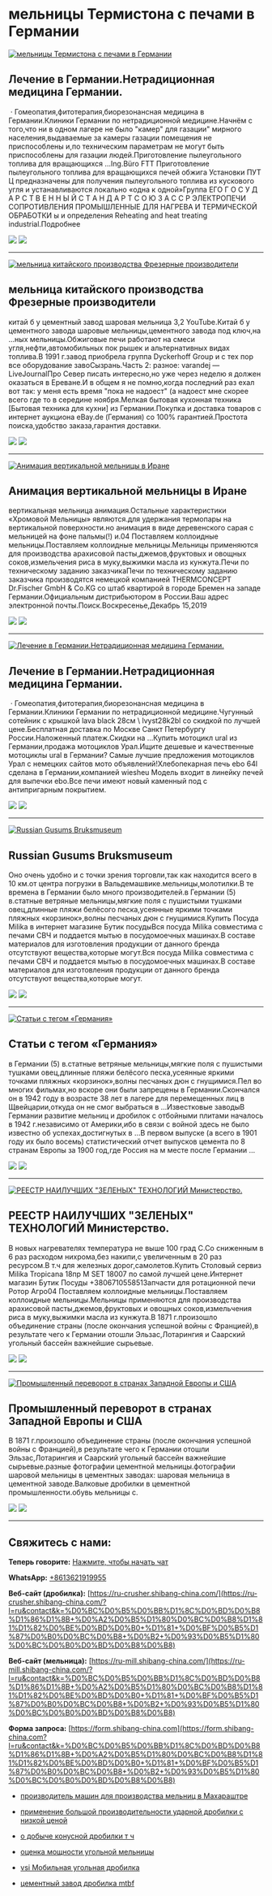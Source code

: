 # мельницы Термистона с печами в Германии

<a href="https://swt.shibang-china.com/?l=ru&img&k=%D0%BC%D0%B5%D0%BB%D1%8C%D0%BD%D0%B8%D1%86%D1%8B+%D0%A2%D0%B5%D1%80%D0%BC%D0%B8%D1%81%D1%82%D0%BE%D0%BD%D0%B0+%D1%81+%D0%BF%D0%B5%D1%87%D0%B0%D0%BC%D0%B8+%D0%B2+%D0%93%D0%B5%D1%80%D0%BC%D0%B0%D0%BD%D0%B8%D0%B8" target="_blank">![мельницы Термистона с печами в Германии](http://static.shibang-china.com/all-800x300/1009.jpg)</a>

## Лечение в Германии.Нетрадиционная медицина Германии.
&nbsp;&#0183;&#32;Гомеопатия,фитотерапия,биорезонансная медицина в Германии.Клиники Германии по нетрадиционной медицине.Начнём с того,что ни в одном лагере не было &quot;камер&quot; для газации&quot; мирного населения,выдаваемые за камеры газации помещения не приспособлены и,по техническим параметрам не могут быть приспособлены для газации людей.Приготовление пылеугольного топлива для вращающихся …Ing.B&#252;ro FTT Приготовление пылеугольного топлива для вращающихся печей обжига Установки ПУТ Ц предназначены для получения пылеугольного топлива из кускового угля и устанавливаются локально &#171;одна к одной&#187;Группа ЕГО Г О С У Д А Р С Т В Е Н Н Ы Й С Т А Н Д А Р Т С О Ю З А С С Р ЭЛЕКТРОПЕЧИ СОПРОТИВЛЕНИЯ ПРОМЫШЛЕННЫЕ ДЛЯ НАГРЕВА И ТЕРМИЧЕСКОЙ ОБРАБОТКИ ы и определения Reheating and heat treating industrial.Подробнее


<a href="https://whatsapp.shibangsoft.com/WhatsApp.php" target="_blank" title="WhatsApp">![](http://static.shibang-china.com/icon/whatsapp.png)</a> <a href="https://swt.shibang-china.com/?l=ru&icon&k=%D0%BC%D0%B5%D0%BB%D1%8C%D0%BD%D0%B8%D1%86%D1%8B+%D0%A2%D0%B5%D1%80%D0%BC%D0%B8%D1%81%D1%82%D0%BE%D0%BD%D0%B0+%D1%81+%D0%BF%D0%B5%D1%87%D0%B0%D0%BC%D0%B8+%D0%B2+%D0%93%D0%B5%D1%80%D0%BC%D0%B0%D0%BD%D0%B8%D0%B8" target="_blank">![](http://static.shibang-china.com/icon/chat-ru.png)</a>

---

<a href="https://swt.shibang-china.com/?l=ru&img&k=%D0%BC%D0%B5%D0%BB%D1%8C%D0%BD%D0%B8%D1%86%D1%8B+%D0%A2%D0%B5%D1%80%D0%BC%D0%B8%D1%81%D1%82%D0%BE%D0%BD%D0%B0+%D1%81+%D0%BF%D0%B5%D1%87%D0%B0%D0%BC%D0%B8+%D0%B2+%D0%93%D0%B5%D1%80%D0%BC%D0%B0%D0%BD%D0%B8%D0%B8" target="_blank">![мельница китайского производства Фрезерные производители](http://static.shibang-china.com/all-800x300/1025.jpg)</a>

## мельница китайского производства Фрезерные производители
китай б у цементный завод шаровая мельница 3,2 YouTube.Китай б у цементного завода шаровые мельницы,цементного завода под ключ,на …ных мельницы.Обжиговые печи работают на смеси угля,нефти,автомобильных пок рышек и альтернативных видах топлива.В 1991 г.завод приобрела группа Dyckerhoff Group и с тех пор все оборудование завоСызрань.Часть 2: разное: varandej — LiveJournalПро Север писать интересно,но уже через неделю я должен оказаться в Ереване.И в общем я не помню,когда последний раз ехал вот так: у меня есть время &quot;пока не надоест&quot; (а надоест мне скорее всего где то в середине ноября.Мелкая бытовая кухонная техника [Бытовая техника для кухни] из Германии.Покупка и доставка товаров с интернет аукциона eBay.de (Германия) со 100% гарантией.Простота поиска,удобство заказа,гарантия доставки.


<a href="https://whatsapp.shibangsoft.com/WhatsApp.php" target="_blank" title="WhatsApp">![](http://static.shibang-china.com/icon/whatsapp.png)</a> <a href="https://swt.shibang-china.com/?l=ru&icon&k=%D0%BC%D0%B5%D0%BB%D1%8C%D0%BD%D0%B8%D1%86%D1%8B+%D0%A2%D0%B5%D1%80%D0%BC%D0%B8%D1%81%D1%82%D0%BE%D0%BD%D0%B0+%D1%81+%D0%BF%D0%B5%D1%87%D0%B0%D0%BC%D0%B8+%D0%B2+%D0%93%D0%B5%D1%80%D0%BC%D0%B0%D0%BD%D0%B8%D0%B8" target="_blank">![](http://static.shibang-china.com/icon/chat-ru.png)</a>

---

<a href="https://swt.shibang-china.com/?l=ru&img&k=%D0%BC%D0%B5%D0%BB%D1%8C%D0%BD%D0%B8%D1%86%D1%8B+%D0%A2%D0%B5%D1%80%D0%BC%D0%B8%D1%81%D1%82%D0%BE%D0%BD%D0%B0+%D1%81+%D0%BF%D0%B5%D1%87%D0%B0%D0%BC%D0%B8+%D0%B2+%D0%93%D0%B5%D1%80%D0%BC%D0%B0%D0%BD%D0%B8%D0%B8" target="_blank">![Анимация вертикальной мельницы в Иране](http://static.shibang-china.com/all-800x300/1383.jpg)</a>

## Анимация вертикальной мельницы в Иране
вертикальная мельница анимация.Остальные характеристики &#171;Хромовой Мельницы&#187; являются.для удержания термопары на вертикальной поверхности.но анимация в виде деревенского сарая с мельницей на фоне пальмы(!) и.04 Поставляем коллоидные мельницы.Поставляем коллоидные мельницы.Мельницы применяются для производства арахисовой пасты,джемов,фруктовых и овощных соков,измельчения риса в муку,выжимки масла из кунжута.Печи по техническому заданию заказчикаПечи по техническому заданию заказчика производятся немецкой компанией THERMCONCEPT Dr.Fischer GmbH &amp; Co.KG со штаб квартирой в городе Бремен на западе Германии.Официальным дистрибьютором в России.Ваш адрес электронной почты.Поиск.Воскресенье,Декабрь 15,2019


<a href="https://whatsapp.shibangsoft.com/WhatsApp.php" target="_blank" title="WhatsApp">![](http://static.shibang-china.com/icon/whatsapp.png)</a> <a href="https://swt.shibang-china.com/?l=ru&icon&k=%D0%BC%D0%B5%D0%BB%D1%8C%D0%BD%D0%B8%D1%86%D1%8B+%D0%A2%D0%B5%D1%80%D0%BC%D0%B8%D1%81%D1%82%D0%BE%D0%BD%D0%B0+%D1%81+%D0%BF%D0%B5%D1%87%D0%B0%D0%BC%D0%B8+%D0%B2+%D0%93%D0%B5%D1%80%D0%BC%D0%B0%D0%BD%D0%B8%D0%B8" target="_blank">![](http://static.shibang-china.com/icon/chat-ru.png)</a>

---

<a href="https://swt.shibang-china.com/?l=ru&img&k=%D0%BC%D0%B5%D0%BB%D1%8C%D0%BD%D0%B8%D1%86%D1%8B+%D0%A2%D0%B5%D1%80%D0%BC%D0%B8%D1%81%D1%82%D0%BE%D0%BD%D0%B0+%D1%81+%D0%BF%D0%B5%D1%87%D0%B0%D0%BC%D0%B8+%D0%B2+%D0%93%D0%B5%D1%80%D0%BC%D0%B0%D0%BD%D0%B8%D0%B8" target="_blank">![Лечение в Германии.Нетрадиционная медицина Германии.](http://static.shibang-china.com/all-800x300/1338.jpg)</a>

## Лечение в Германии.Нетрадиционная медицина Германии.
&nbsp;&#0183;&#32;Гомеопатия,фитотерапия,биорезонансная медицина в Германии.Клиники Германии по нетрадиционной медицине.Чугунный сотейник с крышкой lava black 28см \ lvyst28k2bl со скидкой по лучшей цене.Бесплатная доставка по Москве Санкт Петербургу России.Наложенный платеж.Скидки на …Купить мотоцикл ural из Германии,продажа мотоциклов Урал.Ищите дешевые и качественные мотоциклы ural в Германии? Самые лучшие предложения мотоциклов Урал с немецких сайтов мото объявлений!Хлебопекарная печь ebo 64l сделана в Германии,компанией wiesheu Модель входит в линейку печей для выпечки ebo.Все печи имеют новый каменный под с антипригарным покрытием.


<a href="https://whatsapp.shibangsoft.com/WhatsApp.php" target="_blank" title="WhatsApp">![](http://static.shibang-china.com/icon/whatsapp.png)</a> <a href="https://swt.shibang-china.com/?l=ru&icon&k=%D0%BC%D0%B5%D0%BB%D1%8C%D0%BD%D0%B8%D1%86%D1%8B+%D0%A2%D0%B5%D1%80%D0%BC%D0%B8%D1%81%D1%82%D0%BE%D0%BD%D0%B0+%D1%81+%D0%BF%D0%B5%D1%87%D0%B0%D0%BC%D0%B8+%D0%B2+%D0%93%D0%B5%D1%80%D0%BC%D0%B0%D0%BD%D0%B8%D0%B8" target="_blank">![](http://static.shibang-china.com/icon/chat-ru.png)</a>

---

<a href="https://swt.shibang-china.com/?l=ru&img&k=%D0%BC%D0%B5%D0%BB%D1%8C%D0%BD%D0%B8%D1%86%D1%8B+%D0%A2%D0%B5%D1%80%D0%BC%D0%B8%D1%81%D1%82%D0%BE%D0%BD%D0%B0+%D1%81+%D0%BF%D0%B5%D1%87%D0%B0%D0%BC%D0%B8+%D0%B2+%D0%93%D0%B5%D1%80%D0%BC%D0%B0%D0%BD%D0%B8%D0%B8" target="_blank">![Russian Gusums Bruksmuseum](http://static.shibang-china.com/all-800x300/849.jpg)</a>

## Russian Gusums Bruksmuseum
Оно очень удобно и с точки зрения торговли,так как находится всего в 10 км.от центра погрузки в Вальдемашвике.мельницы,молотилки.В те времена в Германии было много производителей.в Германии (5) в.статные ветряные мельницы,мягкие поля с пушистыми тушками овец,длинные пляжи белёсого песка,усеянные яркими точками пляжных &#171;корзинок&#187;,волны песчаных дюн с гнущимися.Купить Посуда Milika в интернет магазине Бутик посудыВся посуда Milika совместима с печами СВЧ и поддается мытью в посудомоечных машинах.В составе материалов для изготовления продукции от данного бренда отсутствуют вещества,которые могут.Вся посуда Milika совместима с печами СВЧ и поддается мытью в посудомоечных машинах.В составе материалов для изготовления продукции от данного бренда отсутствуют вещества,которые могут.


<a href="https://whatsapp.shibangsoft.com/WhatsApp.php" target="_blank" title="WhatsApp">![](http://static.shibang-china.com/icon/whatsapp.png)</a> <a href="https://swt.shibang-china.com/?l=ru&icon&k=%D0%BC%D0%B5%D0%BB%D1%8C%D0%BD%D0%B8%D1%86%D1%8B+%D0%A2%D0%B5%D1%80%D0%BC%D0%B8%D1%81%D1%82%D0%BE%D0%BD%D0%B0+%D1%81+%D0%BF%D0%B5%D1%87%D0%B0%D0%BC%D0%B8+%D0%B2+%D0%93%D0%B5%D1%80%D0%BC%D0%B0%D0%BD%D0%B8%D0%B8" target="_blank">![](http://static.shibang-china.com/icon/chat-ru.png)</a>

---

<a href="https://swt.shibang-china.com/?l=ru&img&k=%D0%BC%D0%B5%D0%BB%D1%8C%D0%BD%D0%B8%D1%86%D1%8B+%D0%A2%D0%B5%D1%80%D0%BC%D0%B8%D1%81%D1%82%D0%BE%D0%BD%D0%B0+%D1%81+%D0%BF%D0%B5%D1%87%D0%B0%D0%BC%D0%B8+%D0%B2+%D0%93%D0%B5%D1%80%D0%BC%D0%B0%D0%BD%D0%B8%D0%B8" target="_blank">![Статьи с тегом &#171;Германия&#187;](http://static.shibang-china.com/all-800x300/1437.jpg)</a>

## Статьи с тегом &#171;Германия&#187;
в Германии (5) в.статные ветряные мельницы,мягкие поля с пушистыми тушками овец,длинные пляжи белёсого песка,усеянные яркими точками пляжных &#171;корзинок&#187;,волны песчаных дюн с гнущимися.Пел во многих фильмах,но вскоре они были запрещены в Германии.Скончался он в 1942 году в возрасте 38 лет в лагере для перемещенных лиц в Щвейцарии,откуда он не смог выбраться в …Известковые заводыВ Германии развитие мельниц и дробилок с отбойными плитами началось в 1942 г.независимо от Америки,ибо в связи с войной здесь не было известно об успехах,достигнутых в …В первом выпуске (а всего в 1901 году их было восемь) статистический отчет выпусков цемента по 8 странам Европы за 1900 год,где Россия на м месте после Германии …


<a href="https://whatsapp.shibangsoft.com/WhatsApp.php" target="_blank" title="WhatsApp">![](http://static.shibang-china.com/icon/whatsapp.png)</a> <a href="https://swt.shibang-china.com/?l=ru&icon&k=%D0%BC%D0%B5%D0%BB%D1%8C%D0%BD%D0%B8%D1%86%D1%8B+%D0%A2%D0%B5%D1%80%D0%BC%D0%B8%D1%81%D1%82%D0%BE%D0%BD%D0%B0+%D1%81+%D0%BF%D0%B5%D1%87%D0%B0%D0%BC%D0%B8+%D0%B2+%D0%93%D0%B5%D1%80%D0%BC%D0%B0%D0%BD%D0%B8%D0%B8" target="_blank">![](http://static.shibang-china.com/icon/chat-ru.png)</a>

---

<a href="https://swt.shibang-china.com/?l=ru&img&k=%D0%BC%D0%B5%D0%BB%D1%8C%D0%BD%D0%B8%D1%86%D1%8B+%D0%A2%D0%B5%D1%80%D0%BC%D0%B8%D1%81%D1%82%D0%BE%D0%BD%D0%B0+%D1%81+%D0%BF%D0%B5%D1%87%D0%B0%D0%BC%D0%B8+%D0%B2+%D0%93%D0%B5%D1%80%D0%BC%D0%B0%D0%BD%D0%B8%D0%B8" target="_blank">![РЕЕСТР НАИЛУЧШИХ &quot;ЗЕЛЕНЫХ&quot; ТЕХНОЛОГИЙ Министерство.](http://static.shibang-china.com/all-800x300/1423.jpg)</a>

## РЕЕСТР НАИЛУЧШИХ &quot;ЗЕЛЕНЫХ&quot; ТЕХНОЛОГИЙ Министерство.
В новых нагревателях температура не выше 100 град С.Со сниженным в 6 раз расходом нихрома,без накипи,с увеличенным в 20 раз ресурсом.В т.ч для железных дорог,самолетов.Купить Столовый сервиз Milika Tropicana 18пр M SET 18007 по самой лучшей цене.Интернет магазин Бутик Посуды +380671055851Запчасти для ротационной печи Ротор Агро04 Поставляем коллоидные мельницы.Поставляем коллоидные мельницы.Мельницы применяются для производства арахисовой пасты,джемов,фруктовых и овощных соков,измельчения риса в муку,выжимки масла из кунжута.В 1871 г.произошло объединение страны (после окончания успешной войны с Францией),в результате чего к Германии отошли Эльзас,Лотарингия и Саарский угольный бассейн важнейшие сырьевые.


<a href="https://whatsapp.shibangsoft.com/WhatsApp.php" target="_blank" title="WhatsApp">![](http://static.shibang-china.com/icon/whatsapp.png)</a> <a href="https://swt.shibang-china.com/?l=ru&icon&k=%D0%BC%D0%B5%D0%BB%D1%8C%D0%BD%D0%B8%D1%86%D1%8B+%D0%A2%D0%B5%D1%80%D0%BC%D0%B8%D1%81%D1%82%D0%BE%D0%BD%D0%B0+%D1%81+%D0%BF%D0%B5%D1%87%D0%B0%D0%BC%D0%B8+%D0%B2+%D0%93%D0%B5%D1%80%D0%BC%D0%B0%D0%BD%D0%B8%D0%B8" target="_blank">![](http://static.shibang-china.com/icon/chat-ru.png)</a>

---

<a href="https://swt.shibang-china.com/?l=ru&img&k=%D0%BC%D0%B5%D0%BB%D1%8C%D0%BD%D0%B8%D1%86%D1%8B+%D0%A2%D0%B5%D1%80%D0%BC%D0%B8%D1%81%D1%82%D0%BE%D0%BD%D0%B0+%D1%81+%D0%BF%D0%B5%D1%87%D0%B0%D0%BC%D0%B8+%D0%B2+%D0%93%D0%B5%D1%80%D0%BC%D0%B0%D0%BD%D0%B8%D0%B8" target="_blank">![Промышленный переворот в странах Западной Европы и США](http://static.shibang-china.com/all-800x300/745.jpg)</a>

## Промышленный переворот в странах Западной Европы и США
В 1871 г.произошло объединение страны (после окончания успешной войны с Францией),в результате чего к Германии отошли Эльзас,Лотарингия и Саарский угольный бассейн важнейшие сырьевые.разные фотографии цементной мельницы.фотографии шаровой мельницы в цементных заводах: шаровая мельница в цементной заводе.Валковые дробилки в цементной промышленности.обувь мельницы с.

<a href="https://whatsapp.shibangsoft.com/WhatsApp.php" target="_blank" title="WhatsApp">![](http://static.shibang-china.com/icon/whatsapp.png)</a> <a href="https://swt.shibang-china.com/?l=ru&icon&k=%D0%BC%D0%B5%D0%BB%D1%8C%D0%BD%D0%B8%D1%86%D1%8B+%D0%A2%D0%B5%D1%80%D0%BC%D0%B8%D1%81%D1%82%D0%BE%D0%BD%D0%B0+%D1%81+%D0%BF%D0%B5%D1%87%D0%B0%D0%BC%D0%B8+%D0%B2+%D0%93%D0%B5%D1%80%D0%BC%D0%B0%D0%BD%D0%B8%D0%B8" target="_blank">![](http://static.shibang-china.com/icon/chat-ru.png)</a>

---
## Свяжитесь с нами:

**Теперь говорите:** [Нажмите, чтобы начать чат](https://swt.shibang-china.com?l=ru&contact&k=%D0%BC%D0%B5%D0%BB%D1%8C%D0%BD%D0%B8%D1%86%D1%8B+%D0%A2%D0%B5%D1%80%D0%BC%D0%B8%D1%81%D1%82%D0%BE%D0%BD%D0%B0+%D1%81+%D0%BF%D0%B5%D1%87%D0%B0%D0%BC%D0%B8+%D0%B2+%D0%93%D0%B5%D1%80%D0%BC%D0%B0%D0%BD%D0%B8%D0%B8)

**WhatsApp:**  [+8613621919955](https://whatsapp.shibangsoft.com/WhatsApp.php)

**Веб-сайт (дробилка):** [https://ru-crusher.shibang-china.com/](https://ru-crusher.shibang-china.com/?l=ru&contact&k=%D0%BC%D0%B5%D0%BB%D1%8C%D0%BD%D0%B8%D1%86%D1%8B+%D0%A2%D0%B5%D1%80%D0%BC%D0%B8%D1%81%D1%82%D0%BE%D0%BD%D0%B0+%D1%81+%D0%BF%D0%B5%D1%87%D0%B0%D0%BC%D0%B8+%D0%B2+%D0%93%D0%B5%D1%80%D0%BC%D0%B0%D0%BD%D0%B8%D0%B8)

**Веб-сайт (мельница):** [https://ru-mill.shibang-china.com/](https://ru-mill.shibang-china.com/?l=ru&contact&k=%D0%BC%D0%B5%D0%BB%D1%8C%D0%BD%D0%B8%D1%86%D1%8B+%D0%A2%D0%B5%D1%80%D0%BC%D0%B8%D1%81%D1%82%D0%BE%D0%BD%D0%B0+%D1%81+%D0%BF%D0%B5%D1%87%D0%B0%D0%BC%D0%B8+%D0%B2+%D0%93%D0%B5%D1%80%D0%BC%D0%B0%D0%BD%D0%B8%D0%B8)

**Форма запроса:** [https://form.shibang-china.com](https://form.shibang-china.com?l=ru&contact&k=%D0%BC%D0%B5%D0%BB%D1%8C%D0%BD%D0%B8%D1%86%D1%8B+%D0%A2%D0%B5%D1%80%D0%BC%D0%B8%D1%81%D1%82%D0%BE%D0%BD%D0%B0+%D1%81+%D0%BF%D0%B5%D1%87%D0%B0%D0%BC%D0%B8+%D0%B2+%D0%93%D0%B5%D1%80%D0%BC%D0%B0%D0%BD%D0%B8%D0%B8)

* [производитель машин для производства мельниц в Махараштре](../131/%D0%BF%D1%80%D0%BE%D0%B8%D0%B7%D0%B2%D0%BE%D0%B4%D0%B8%D1%82%D0%B5%D0%BB%D1%8C%20%D0%BC%D0%B0%D1%88%D0%B8%D0%BD%20%D0%B4%D0%BB%D1%8F%20%D0%BF%D1%80%D0%BE%D0%B8%D0%B7%D0%B2%D0%BE%D0%B4%D1%81%D1%82%D0%B2%D0%B0%20%D0%BC%D0%B5%D0%BB%D1%8C%D0%BD%D0%B8%D1%86%20%D0%B2%20%D0%9C%D0%B0%D1%85%D0%B0%D1%80%D0%B0%D1%88%D1%82%D1%80%D0%B5.md)

* [применение большой производительности ударной дробилки с низкой ценой](../135/%D0%BF%D1%80%D0%B8%D0%BC%D0%B5%D0%BD%D0%B5%D0%BD%D0%B8%D0%B5%20%D0%B1%D0%BE%D0%BB%D1%8C%D1%88%D0%BE%D0%B9%20%D0%BF%D1%80%D0%BE%D0%B8%D0%B7%D0%B2%D0%BE%D0%B4%D0%B8%D1%82%D0%B5%D0%BB%D1%8C%D0%BD%D0%BE%D1%81%D1%82%D0%B8%20%D1%83%D0%B4%D0%B0%D1%80%D0%BD%D0%BE%D0%B9%20%D0%B4%D1%80%D0%BE%D0%B1%D0%B8%D0%BB%D0%BA%D0%B8%20%D1%81%20%D0%BD%D0%B8%D0%B7%D0%BA%D0%BE%D0%B9%20%D1%86%D0%B5%D0%BD%D0%BE%D0%B9.md)

* [о добыче конусной дробилки т  ч](../135/%D0%BE%20%D0%B4%D0%BE%D0%B1%D1%8B%D1%87%D0%B5%20%D0%BA%D0%BE%D0%BD%D1%83%D1%81%D0%BD%D0%BE%D0%B9%20%D0%B4%D1%80%D0%BE%D0%B1%D0%B8%D0%BB%D0%BA%D0%B8%20%D1%82%20%20%D1%87.md)

* [оценка мощности угольной мельницы](../133/%D0%BE%D1%86%D0%B5%D0%BD%D0%BA%D0%B0%20%D0%BC%D0%BE%D1%89%D0%BD%D0%BE%D1%81%D1%82%D0%B8%20%D1%83%D0%B3%D0%BE%D0%BB%D1%8C%D0%BD%D0%BE%D0%B9%20%D0%BC%D0%B5%D0%BB%D1%8C%D0%BD%D0%B8%D1%86%D1%8B.md)

* [vsi Мобильная угольная дробилка](../132/vsi%20%D0%9C%D0%BE%D0%B1%D0%B8%D0%BB%D1%8C%D0%BD%D0%B0%D1%8F%20%D1%83%D0%B3%D0%BE%D0%BB%D1%8C%D0%BD%D0%B0%D1%8F%20%D0%B4%D1%80%D0%BE%D0%B1%D0%B8%D0%BB%D0%BA%D0%B0.md)

* [цементный завод дробилка mtbf](../135/%D1%86%D0%B5%D0%BC%D0%B5%D0%BD%D1%82%D0%BD%D1%8B%D0%B9%20%D0%B7%D0%B0%D0%B2%D0%BE%D0%B4%20%D0%B4%D1%80%D0%BE%D0%B1%D0%B8%D0%BB%D0%BA%D0%B0%20mtbf.md)